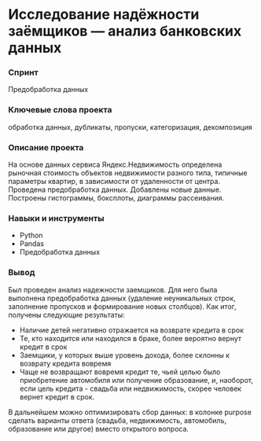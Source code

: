 # Исследование надёжности заёмщиков — анализ банковских данных  

### Спринт
Предобработка данных  

### Ключевые слова проекта
обработка данных, дубликаты, пропуски, категоризация, декомпозиция  
 
### Описание проекта  
На основе данных сервиса Яндекс.Недвижимость определена рыночная стоимость объектов недвижимости разного типа, типичные параметры квартир, в зависимости от удаленности от центра. Проведена предобработка данных. Добавлены новые данные. Построены гистограммы, боксплоты, диаграммы рассеивания. 

### Навыки и инструменты
* Python
* Pandas
* Предобработка данных

### Вывод


Был проведен анализ надежности заемщиков. Для него была выполнена предобработка данных (удаление неуникальных строк, заполнение пропусков и формирование новых столбцов). Как итог, получены следующие результаты:

 * Наличие детей негативно отражается на возврате кредита в срок
 * Те, кто находится или находился в браке, более вероятно вернут кредит в срок
 * Заемщики, у которых выше уровень дохода, более склонны к возврату кредита вовремя
 * Чаще не возвращают вовремя кредит те, чьей целью было приобретение автомобиля или получение образование, и, наоборот, если цель кредита - свадьба или недвижимость, скорее человек вернет кредит в срок.

В дальнейшем можно оптимизировать сбор данных: в колонке purpose сделать варианты ответа (свадьба, недвижимость, автомобиль, образование или другое) вместо открытого вопроса.

